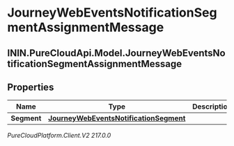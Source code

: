 # JourneyWebEventsNotificationSegmentAssignmentMessage

## ININ.PureCloudApi.Model.JourneyWebEventsNotificationSegmentAssignmentMessage

## Properties

|Name | Type | Description | Notes|
|------------ | ------------- | ------------- | -------------|
| **Segment** | [**JourneyWebEventsNotificationSegment**](JourneyWebEventsNotificationSegment) |  | [optional] |



_PureCloudPlatform.Client.V2 217.0.0_
